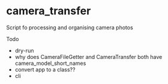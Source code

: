 # camera_transfer
Script fo processing and organising camera photos

Todo
* dry-run
* why does CameraFileGetter and CameraTransfer both have camera_model_short_names
* convert app to a class??
* cli
